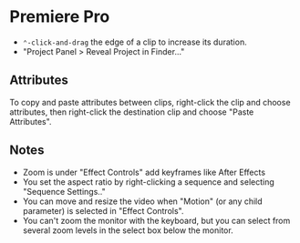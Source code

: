 # Premiere Pro

- `⌃-click-and-drag` the edge of a clip to increase its duration.
- "Project Panel > Reveal Project in Finder..."

## Attributes

To copy and paste attributes between clips, right-click the clip and choose attributes, then right-click the destination clip and choose "Paste Attributes".

## Notes 

- Zoom is under "Effect Controls" add keyframes like After Effects
- You set the aspect ratio by right-clicking a sequence and selecting "Sequence Settings.."
- You can move and resize the video when "Motion" (or any child parameter) is selected in "Effect Controls".
- You can't zoom the monitor with the keyboard, but you can select from several zoom levels in the select box below the monitor.